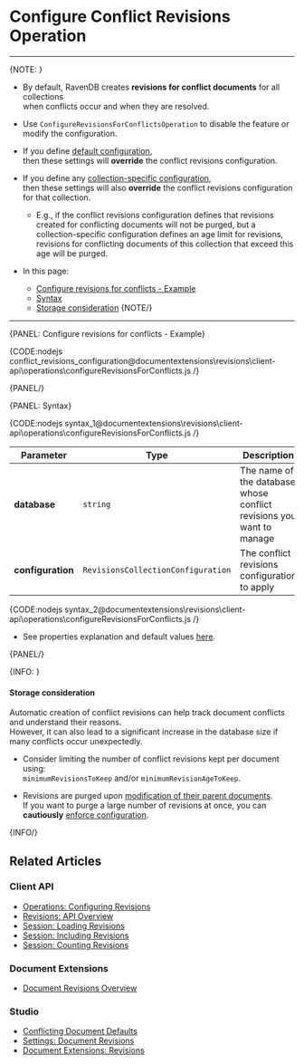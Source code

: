 ﻿# Configure Conflict Revisions Operation

---

{NOTE: }

* By default, RavenDB creates **revisions for conflict documents** for all collections  
  when conflicts occur and when they are resolved.  

* Use `ConfigureRevisionsForConflictsOperation` to disable the feature or modify the configuration. 

* If you define [default configuration](../../../../studio/database/settings/document-revisions#define-default-configuration),  
  then these settings will **override** the conflict revisions configuration.  

* If you define any [collection-specific configuration](../../../../studio/database/settings/document-revisions#define-collection-specific-configuration),  
  then these settings will also **override** the conflict revisions configuration for that collection.  
   * E.g., if the conflict revisions configuration defines that revisions created for conflicting documents will not be purged, 
     but a collection-specific configuration defines an age limit for revisions,  
     revisions for conflicting documents of this collection that exceed this age will be purged.  

* In this page:  
  * [Configure revisions for conflicts - Example](../../../../document-extensions/revisions/client-api/operations/conflict-revisions-configuration#configure-revisions-for-conflicts---example)
  * [Syntax](../../../../document-extensions/revisions/client-api/operations/conflict-revisions-configuration#syntax)
  * [Storage consideration](../../../../document-extensions/revisions/client-api/operations/conflict-revisions-configuration#storage-consideration)
{NOTE/}

---

{PANEL: Configure revisions for conflicts - Example}

{CODE:nodejs conflict_revisions_configuration@documentextensions\revisions\client-api\operations\configureRevisionsForConflicts.js /}

{PANEL/}

{PANEL: Syntax} 

{CODE:nodejs syntax_1@documentextensions\revisions\client-api\operations\configureRevisionsForConflicts.js /}

| Parameter | Type | Description |
| - | - | - |
| **database** | `string` | The name of the database whose conflict revisions you want to manage |
| **configuration** | `RevisionsCollectionConfiguration` | The conflict revisions configuration to apply |

{CODE:nodejs syntax_2@documentextensions\revisions\client-api\operations\configureRevisionsForConflicts.js /}

* See properties explanation and default values [here](../../../../document-extensions/revisions/client-api/operations/configure-revisions#revisions-collection-configuration-object).

{PANEL/}

{INFO: }

#### Storage consideration 

Automatic creation of conflict revisions can help track document conflicts and understand their reasons.  
However, it can also lead to a significant increase in the database size if many conflicts occur unexpectedly.  

* Consider limiting the number of conflict revisions kept per document using:  
  `minimumRevisionsToKeep` and/or `minimumRevisionAgeToKeep`.  

* Revisions are purged upon [modification of their parent documents](../../../../document-extensions/revisions/overview#revisions-configuration-execution).  
  If you want to purge a large number of revisions at once, you can **cautiously** [enforce configuration](../../../../studio/database/settings/document-revisions#enforce-configuration).  

{INFO/}

## Related Articles

### Client API

* [Operations: Configuring Revisions](../../../../document-extensions/revisions/client-api/operations/configure-revisions)  
* [Revisions: API Overview](../../../../document-extensions/revisions/client-api/overview)  
* [Session: Loading Revisions](../../../../document-extensions/revisions/client-api/session/loading)  
* [Session: Including Revisions](../../../../document-extensions/revisions/client-api/session/including)  
* [Session: Counting Revisions](../../../../document-extensions/revisions/client-api/session/counting)  

### Document Extensions

* [Document Revisions Overview](../../../../document-extensions/revisions/overview)  

### Studio

* [Conflicting Document Defaults](../../../../studio/database/settings/document-revisions#editing-the-conflicting-document-defaults)  
* [Settings: Document Revisions](../../../../studio/database/settings/document-revisions)  
* [Document Extensions: Revisions](../../../../studio/database/document-extensions/revisions)  
